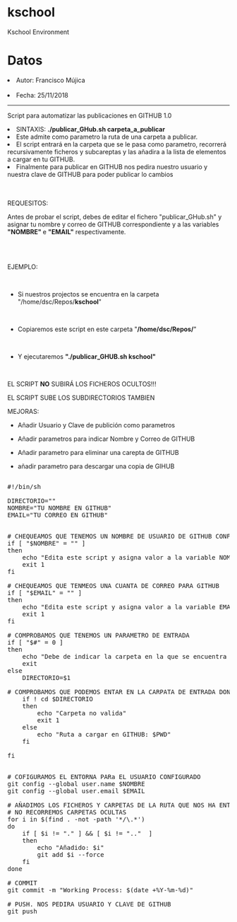 # kschool
Kschool Environment

# Datos

<li>Autor:	Francisco Mújica</li>
<br>
<li>Fecha:	25/11/2018</li>

<hr>

Script para automatizar las publicaciones en GITHUB 1.0

<li>SINTAXIS:  <b>./publicar_GHub.sh carpeta_a_publicar</b></li>

<li>Este admite como parametro la ruta de una carpeta a publicar.</li>

<li>El script entrará en la carpeta que se le pasa como parametro, recorrerá recursivamente ficheros y subcareptas y las añadira a la lista de elementos a cargar en tu GITHUB.</li>

<li>Finalmente para publicar en GITHUB nos pedira nuestro usuario y nuestra clave de GITHUB para poder publicar lo cambios</li>

<br>
<br>

REQUESITOS:

Antes de probar el script, debes de editar el fichero "publicar_GHub.sh" y asignar tu nombre y correo de GITHUB correspondiente y a las variables <b>"NOMBRE" </b> e <b>"EMAIL"</b> respectivamente.

<br>
<br>

EJEMPLO:

<br>

* Si nuestros projectos se encuentra en la carpeta "/home/dsc/Repos/<b>kschool</b>"

<br>

* Copiaremos este script en este carpeta "<b>/home/dsc/Repos/</b>"

<br>

* Y ejecutaremos <b>"./publicar_GHUB.sh kschool"</b>

<br>

EL SCRIPT <b>NO</b> SUBIRÁ LOS FICHEROS OCULTOS!!!

EL SCRIPT SUBE LOS SUBDIRECTORIOS TAMBIEN


MEJORAS:

- Añadir Usuario y Clave de publición como parametros

- Añadir parametros para indicar Nombre y Correo de GITHUB

- Añadir parametro para eliminar una carepta de GITHUB

- añadir parametro para descargar una copia de GIHUB


<pre>

#!/bin/sh

DIRECTORIO=""
NOMBRE="TU NOMBRE EN GITHUB"
EMAIL="TU CORREO EN GITHUB"


# CHEQUEAMOS QUE TENEMOS UN NOMBRE DE USUARIO DE GITHUB CONFIGURADO
if [ "$NOMBRE" = "" ]
then
 	echo "Edita este script y asigna valor a la variable NOMBRE con tu nombre en GITHUB"
	exit 1
fi

# CHEQUEAMOS QUE TENMEOS UNA CUANTA DE CORREO PARA GITHUB
if [ "$EMAIL" = "" ]
then
 	echo "Edita este script y asigna valor a la variable EMAIL con tu correo en GITHUB"
	exit 1
fi

# COMPROBAMOS QUE TENEMOS UN PARAMETRO DE ENTRADA
if [ "$#" = 0 ] 
then
	echo "Debe de indicar la carpeta en la que se encuentra el projecto a publicar"
	exit
else
  	DIRECTORIO=$1

# COMPROBAMOS QUE PODEMOS ENTAR EN LA CARPATA DE ENTRADA DONDE ESTA NUESTRO PROYECTO
	if ! cd $DIRECTORIO
	then
		echo "Carpeta no valida"
		exit 1  
	else 
		echo "Ruta a cargar en GITHUB: $PWD"
	fi

fi


# COFIGURAMOS EL ENTORNA PARa EL USUARIO CONFIGURADO
git config --global user.name $NOMBRE
git config --global user.email $EMAIL

# AÑADIMOS LOS FICHEROS Y CARPETAS DE LA RUTA QUE NOS HA ENTRADO COMO PARAMETRO
# NO RECORREMOS CARPETAS OCULTAS
for i in $(find . -not -path '*/\.*')
do
	if [ $i != "." ] && [ $i != ".."  ]
	then
		echo "Añadido: $i"
		git add $i --force
	fi
done

# COMMIT
git commit -m "Working Process: $(date +%Y-%m-%d)"

# PUSH. NOS PEDIRA USUARIO Y CLAVE DE GITHUB
git push

</pre>






